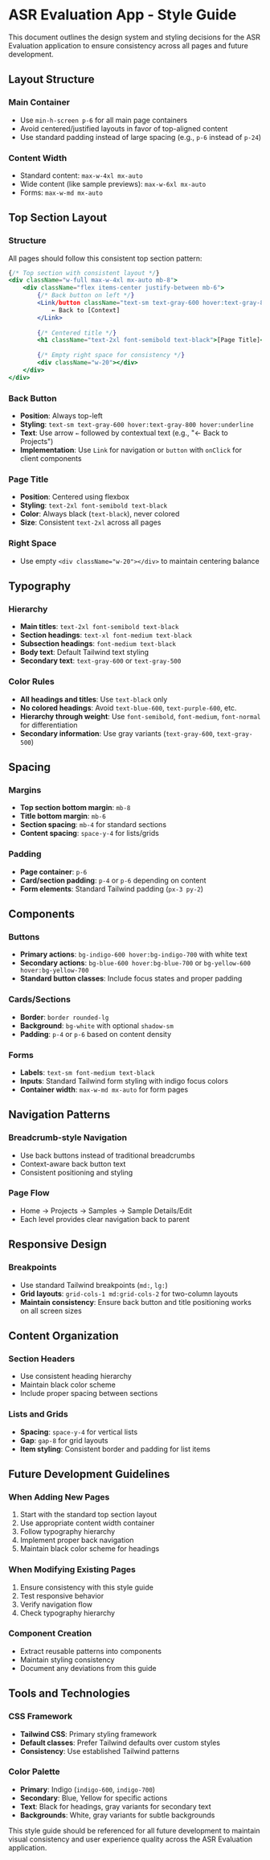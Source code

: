 # ASR Evaluation App - Style Guide

This document outlines the design system and styling decisions for the ASR Evaluation application to ensure consistency across all pages and future development.

## Layout Structure

### Main Container
- Use `min-h-screen p-6` for all main page containers
- Avoid centered/justified layouts in favor of top-aligned content
- Use standard padding instead of large spacing (e.g., `p-6` instead of `p-24`)

### Content Width
- Standard content: `max-w-4xl mx-auto`
- Wide content (like sample previews): `max-w-6xl mx-auto`
- Forms: `max-w-md mx-auto`

## Top Section Layout

### Structure
All pages should follow this consistent top section pattern:

```jsx
{/* Top section with consistent layout */}
<div className="w-full max-w-4xl mx-auto mb-8">
    <div className="flex items-center justify-between mb-6">
        {/* Back button on left */}
        <Link/button className="text-sm text-gray-600 hover:text-gray-800 hover:underline">
            ← Back to [Context]
        </Link>
        
        {/* Centered title */}
        <h1 className="text-2xl font-semibold text-black">[Page Title]</h1>
        
        {/* Empty right space for consistency */}
        <div className="w-20"></div>
    </div>
</div>
```

### Back Button
- **Position**: Always top-left
- **Styling**: `text-sm text-gray-600 hover:text-gray-800 hover:underline`
- **Text**: Use arrow `←` followed by contextual text (e.g., "← Back to Projects")
- **Implementation**: Use `Link` for navigation or `button` with `onClick` for client components

### Page Title
- **Position**: Centered using flexbox
- **Styling**: `text-2xl font-semibold text-black`
- **Color**: Always black (`text-black`), never colored
- **Size**: Consistent `text-2xl` across all pages

### Right Space
- Use empty `<div className="w-20"></div>` to maintain centering balance

## Typography

### Hierarchy
- **Main titles**: `text-2xl font-semibold text-black`
- **Section headings**: `text-xl font-medium text-black`
- **Subsection headings**: `font-medium text-black`
- **Body text**: Default Tailwind text styling
- **Secondary text**: `text-gray-600` or `text-gray-500`

### Color Rules
- **All headings and titles**: Use `text-black` only
- **No colored headings**: Avoid `text-blue-600`, `text-purple-600`, etc.
- **Hierarchy through weight**: Use `font-semibold`, `font-medium`, `font-normal` for differentiation
- **Secondary information**: Use gray variants (`text-gray-600`, `text-gray-500`)

## Spacing

### Margins
- **Top section bottom margin**: `mb-8`
- **Title bottom margin**: `mb-6`
- **Section spacing**: `mb-4` for standard sections
- **Content spacing**: `space-y-4` for lists/grids

### Padding
- **Page container**: `p-6`
- **Card/section padding**: `p-4` or `p-6` depending on content
- **Form elements**: Standard Tailwind padding (`px-3 py-2`)

## Components

### Buttons
- **Primary actions**: `bg-indigo-600 hover:bg-indigo-700` with white text
- **Secondary actions**: `bg-blue-600 hover:bg-blue-700` or `bg-yellow-600 hover:bg-yellow-700`
- **Standard button classes**: Include focus states and proper padding

### Cards/Sections
- **Border**: `border rounded-lg`
- **Background**: `bg-white` with optional `shadow-sm`
- **Padding**: `p-4` or `p-6` based on content density

### Forms
- **Labels**: `text-sm font-medium text-black`
- **Inputs**: Standard Tailwind form styling with indigo focus colors
- **Container width**: `max-w-md mx-auto` for form pages

## Navigation Patterns

### Breadcrumb-style Navigation
- Use back buttons instead of traditional breadcrumbs
- Context-aware back button text
- Consistent positioning and styling

### Page Flow
- Home → Projects → Samples → Sample Details/Edit
- Each level provides clear navigation back to parent

## Responsive Design

### Breakpoints
- Use standard Tailwind breakpoints (`md:`, `lg:`)
- **Grid layouts**: `grid-cols-1 md:grid-cols-2` for two-column layouts
- **Maintain consistency**: Ensure back button and title positioning works on all screen sizes

## Content Organization

### Section Headers
- Use consistent heading hierarchy
- Maintain black color scheme
- Include proper spacing between sections

### Lists and Grids
- **Spacing**: `space-y-4` for vertical lists
- **Gap**: `gap-8` for grid layouts
- **Item styling**: Consistent border and padding for list items

## Future Development Guidelines

### When Adding New Pages
1. Start with the standard top section layout
2. Use appropriate content width container
3. Follow typography hierarchy
4. Implement proper back navigation
5. Maintain black color scheme for headings

### When Modifying Existing Pages
1. Ensure consistency with this style guide
2. Test responsive behavior
3. Verify navigation flow
4. Check typography hierarchy

### Component Creation
- Extract reusable patterns into components
- Maintain styling consistency
- Document any deviations from this guide

## Tools and Technologies

### CSS Framework
- **Tailwind CSS**: Primary styling framework
- **Default classes**: Prefer Tailwind defaults over custom styles
- **Consistency**: Use established Tailwind patterns

### Color Palette
- **Primary**: Indigo (`indigo-600`, `indigo-700`)
- **Secondary**: Blue, Yellow for specific actions
- **Text**: Black for headings, gray variants for secondary text
- **Backgrounds**: White, gray variants for subtle backgrounds

This style guide should be referenced for all future development to maintain visual consistency and user experience quality across the ASR Evaluation application.
